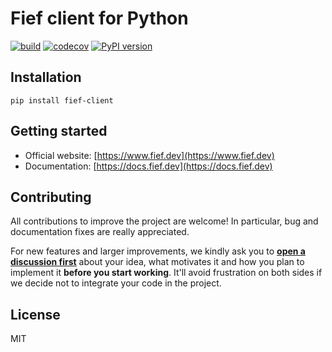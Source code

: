 # Fief client for Python

[![build](https://github.com/fief-dev/fief-python/workflows/Build/badge.svg)](https://github.com/fief-dev/fief-python/actions)
[![codecov](https://codecov.io/gh/fief-dev/fief-python/branch/main/graph/badge.svg)](https://codecov.io/gh/fief-dev/fief-python)
[![PyPI version](https://badge.fury.io/py/fief-client.svg)](https://badge.fury.io/py/fief-client)

## Installation

```
pip install fief-client
```

## Getting started

* Official website: [https://www.fief.dev](https://www.fief.dev)
* Documentation: [https://docs.fief.dev](https://docs.fief.dev)

## Contributing

All contributions to improve the project are welcome! In particular, bug and documentation fixes are really appreciated.

For new features and larger improvements, we kindly ask you to [**open a discussion first**](https://github.com/fief-dev/fief/discussions/new?category=ideas) about your idea, what motivates it and how you plan to implement it **before you start working**. It'll avoid frustration on both sides if we decide not to integrate your code in the project.

## License

MIT
